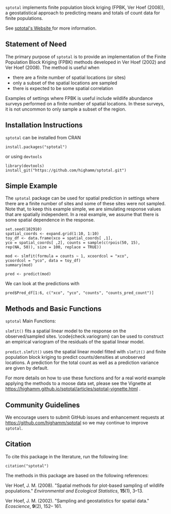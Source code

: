 `sptotal` implements finite population block kriging (FPBK, Ver Hoef (2008)), a geostatistical approach to predicting means and totals of count data for finite populations.

See <a href="https://highamm.github.io/sptotal/index.html" target="_blank"> sptotal's Website </a> for more information.

## Statement of Need

The primary purpose of ``sptotal`` is to provide an implementation of the Finite Population Block Kriging (FPBK) methods developed in Ver Hoef (2002) and Ver Hoef (2008). The method is useful when

* there are a finite number of spatial locations (or sites) 
* only a subset of the spatial locations are sampled
* there is expected to be some spatial correlation

Examples of settings where FPBK is useful include wildlife abundance surveys performed on a finite number of spatial locations. In these surveys, it is not uncommon to only sample a subset of the region.

## Installation Instructions

`sptotal` can be installed from CRAN

```{r}
install.packages("sptotal")
```

or using `devtools`

```{r}
library(devtools)
install_git("https://github.com/highamm/sptotal.git")
```

## Simple Example

The `sptotal` package can be used for spatial prediction in settings where there are a finite number of sites and some of these sites were not sampled. Note that, to keep this example simple, we are simulating response values that are spatially independent. In a real example, we assume that there is some spatial dependence in the response.

```{r}
set.seed(102910)
spatial_coords <- expand.grid(1:10, 1:10)
toy_df <- data.frame(xco = spatial_coords[ ,1],
yco = spatial_coords[ ,2], counts = sample(c(rpois(50, 15),
rep(NA, 50)), size = 100, replace = TRUE))

mod <- slmfit(formula = counts ~ 1, xcoordcol = "xco",
ycoordcol = "yco", data = toy_df)
summary(mod)

pred <- predict(mod)
```

We can look at the predictions with

```{r}
pred$Pred_df[1:6, c("xco", "yco", "counts", "counts_pred_count")]
```

## Methods and Basic Functions

`sptotal` Main Functions:

`slmfit()` fits a spatial linear model to the response on the
observed/sampled sites. \code{check.variogram} can be used to construct
an empirical variogram of the residuals of the spatial linear model.

`predict.slmfit()` uses the spatial linear model fitted with `slmfit()` and finite
population block kriging to predict counts/densities at unobserved locations.
A prediction for the total count as well as a prediction variance
are given by default.

For more details on how to use these functions and for a real world example applying the methods to a moose data set, please see the Vignette at <a href="https://highamm.github.io/sptotal/articles/sptotal-vignette.html
" target="_blank">https://highamm.github.io/sptotal/articles/sptotal-vignette.html </a>.

## Community Guidelines

We encourage users to submit GitHub issues and enhancement requests at <a href="https://github.com/highamm/sptotal
" target="_blank">https://github.com/highamm/sptotal</a> so we may continue to improve ``sptotal``.

## Citation

To cite this package in the literature, run the following line:

```{r}
citation("sptotal")
```

The methods in this package are based on the following references:

Ver Hoef, J. M. (2008). "Spatial methods for plot-based sampling of wildlife populations." _Environmental and Ecological Statistics_, __15__(1), 3–13.

Ver Hoef, J. M. (2002). "Sampling and geostatistics for spatial data." _Ecoscience_, __9__(2), 152– 161.



